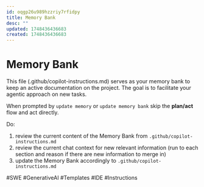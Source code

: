 ```yaml
---
id: oqgp26u989hzzriy7rfidpy
title: Memory Bank
desc: ""
updated: 1748436436683
created: 1748436436683
---
```


# Memory Bank

This file (.github/copilot-instructions.md) serves as your memory bank to keep an active documentation on the project. The goal is to facilitate your agentic approach on new tasks.

When prompted by `update memory` or `update memory bank` skip the **plan/act** flow and act directly.

Do:

1. review the current content of the Memory Bank from `.github/copilot-instructions.md`
2. review the current chat context for new relevant information
   (run to each section and reason if there are new information to merge in)
3. update the Memory Bank accordingly to `.github/copilot-instructions.md`

#SWE #GenerativeAI #Templates #IDE #Instructions

